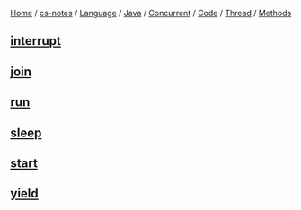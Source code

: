 [Home](https://mengxianbin.github.io) /
[cs-notes](https://mengxianbin.github.io/cs-notes/site) /
[Language](https://mengxianbin.github.io/cs-notes/site/Language) /
[Java](https://mengxianbin.github.io/cs-notes/site/Language/Java) /
[Concurrent](https://mengxianbin.github.io/cs-notes/site/Language/Java/Concurrent) /
[Code](https://mengxianbin.github.io/cs-notes/site/Language/Java/Concurrent/Code) /
[Thread](https://mengxianbin.github.io/cs-notes/site/Language/Java/Concurrent/Code/Thread) /
[Methods](https://mengxianbin.github.io/cs-notes/site/Language/Java/Concurrent/Code/Thread/Methods)

## [interrupt](https://mengxianbin.github.io/cs-notes/site/Language/Java/Concurrent/Code/Thread/Methods/interrupt)

## [join](https://mengxianbin.github.io/cs-notes/site/Language/Java/Concurrent/Code/Thread/Methods/join)

## [run](https://mengxianbin.github.io/cs-notes/site/Language/Java/Concurrent/Code/Thread/Methods/run)

## [sleep](https://mengxianbin.github.io/cs-notes/site/Language/Java/Concurrent/Code/Thread/Methods/sleep)

## [start](https://mengxianbin.github.io/cs-notes/site/Language/Java/Concurrent/Code/Thread/Methods/start)

## [yield](https://mengxianbin.github.io/cs-notes/site/Language/Java/Concurrent/Code/Thread/Methods/yield)
